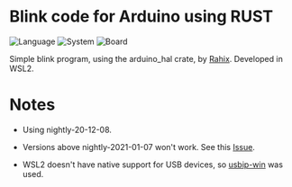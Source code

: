 # Blink code for Arduino using RUST

![Language](https://img.shields.io/badge/Language-RUST-critical?style=for-the-badge&logo=rust)
![System](https://img.shields.io/badge/System-Arch_WLS2-A100FF?style=for-the-badge&logo=windows)
![Board](https://img.shields.io/badge/Board-Arduino_Leonardo-06B6D4?style=for-the-badge&logo=arduino)

Simple blink program, using the arduino_hal crate, by [Rahix](https://github.com/Rahix/avr-hal). Developed in WSL2.

# Notes

- Using nightly-20-12-08.

- Versions above nightly-2021-01-07 won't work. See this [Issue](https://github.com/rust-lang/rust/issues/88252).

- WSL2 doesn't have native support for USB devices, so [usbip-win](https://docs.microsoft.com/en-us/windows/wsl/connect-usb) was used.